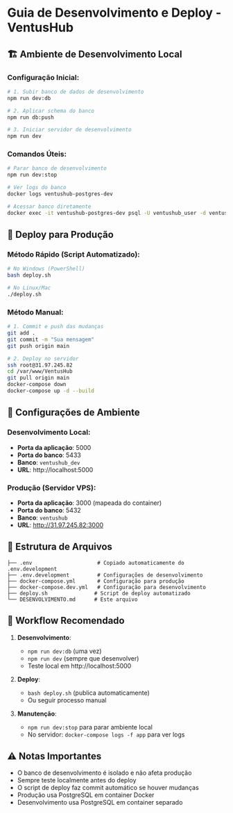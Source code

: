 # Guia de Desenvolvimento e Deploy - VentusHub

## 🏗️ Ambiente de Desenvolvimento Local

### Configuração Inicial:
```bash
# 1. Subir banco de dados de desenvolvimento
npm run dev:db

# 2. Aplicar schema do banco
npm run db:push

# 3. Iniciar servidor de desenvolvimento
npm run dev
```

### Comandos Úteis:
```bash
# Parar banco de desenvolvimento
npm run dev:stop

# Ver logs do banco
docker logs ventushub-postgres-dev

# Acessar banco diretamente
docker exec -it ventushub-postgres-dev psql -U ventushub_user -d ventushub_dev
```

## 🚀 Deploy para Produção

### Método Rápido (Script Automatizado):
```bash
# No Windows (PowerShell)
bash deploy.sh

# No Linux/Mac
./deploy.sh
```

### Método Manual:
```bash
# 1. Commit e push das mudanças
git add .
git commit -m "Sua mensagem"
git push origin main

# 2. Deploy no servidor
ssh root@31.97.245.82
cd /var/www/VentusHub
git pull origin main
docker-compose down
docker-compose up -d --build
```

## 🔧 Configurações de Ambiente

### Desenvolvimento Local:
- **Porta da aplicação**: 5000
- **Porta do banco**: 5433
- **Banco**: `ventushub_dev`
- **URL**: http://localhost:5000

### Produção (Servidor VPS):
- **Porta da aplicação**: 3000 (mapeada do container)
- **Porta do banco**: 5432
- **Banco**: `ventushub`
- **URL**: http://31.97.245.82:3000

## 📁 Estrutura de Arquivos

```
├── .env                     # Copiado automaticamente do .env.development
├── .env.development         # Configurações de desenvolvimento
├── docker-compose.yml       # Configuração para produção
├── docker-compose.dev.yml   # Configuração para desenvolvimento
├── deploy.sh               # Script de deploy automatizado
└── DESENVOLVIMENTO.md      # Este arquivo
```

## 🔄 Workflow Recomendado

1. **Desenvolvimento**:
   - `npm run dev:db` (uma vez)
   - `npm run dev` (sempre que desenvolver)
   - Teste local em http://localhost:5000

2. **Deploy**:
   - `bash deploy.sh` (publica automaticamente)
   - Ou seguir processo manual

3. **Manutenção**:
   - `npm run dev:stop` para parar ambiente local
   - No servidor: `docker-compose logs -f app` para ver logs

## ⚠️ Notas Importantes

- O banco de desenvolvimento é isolado e não afeta produção
- Sempre teste localmente antes do deploy
- O script de deploy faz commit automático se houver mudanças
- Produção usa PostgreSQL em container Docker
- Desenvolvimento usa PostgreSQL em container separado